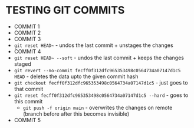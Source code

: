 # TESTING GIT COMMITS

- COMMIT 1
- COMMIT 2
- COMMIT 3
- `git reset HEAD~` - undos the last commit + unstages the changes
- COMMIT 4
- `git reset HEAD~ --soft` - undos the last commit + keeps the changes staged
- `git revert --no-commit fecff0f312dfc965353498c0564734a07147d1c5 HEAD` - deletes the data upto the given commit hash
- `git checkout fecff0f312dfc965353498c0564734a07147d1c5` - just goes to that commit
- `git reset fecff0f312dfc965353498c0564734a07147d1c5 --hard` - goes to this commit
  - `git push -f origin main` - overwrites the changes on remote (branch before after this becomes invisible)
- COMMIT 5
